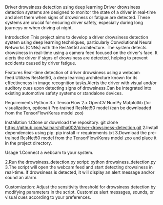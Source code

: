 Driver drowsiness detection using deep learning
    Driver drowsiness detection systems are designed to monitor the state of a driver in real-time and alert them when signs of drowsiness or fatigue are detected. These systems are crucial for ensuring driver safety, especially during long journeys or when driving at night.

Introduction
     This project aims to develop a driver drowsiness detection system using deep learning techniques, particularly Convolutional Neural Networks (CNNs) with the ResNet50 architecture. The system detects drowsiness in real-time using a camera feed focused on the driver's face. It alerts the driver if signs of drowsiness are detected, helping to prevent accidents caused by driver fatigue.

Features
     Real-time detection of driver drowsiness using a webcam feed.Utilizes ResNet50, a deep learning architecture known for its effectiveness in image recognition tasks.Alerts the driver with visual and/or auditory cues upon detecting signs of drowsiness.Can be integrated into existing automotive safety systems or standalone devices.

Requirements
   Python 3.x
   TensorFlow 2.x
   OpenCV
   NumPy
   Matplotlib (for visualization, optional)
   Pre-trained ResNet50 model (can be downloaded from the TensorFlow/Keras model zoo)

Installation
   1.Clone or download the repository:
      git clone https://github.com/saiharshitha002/driver-drowsiness-detection.git
   2.Install dependencies using pip:
      pip install -r requirements.txt
   3.Download the pre-trained ResNet50 model from the TensorFlow/Keras model zoo and place it in the project directory.

Usage
   1.Connect a webcam to your system.
   
   2.Run the drowsiness_detection.py script:
       python drowsiness_detection.py
   3.The script will open the webcam feed and start detecting drowsiness in real-time. If drowsiness is detected, it will display an alert message and/or sound an alarm.

Customization:
   Adjust the sensitivity threshold for drowsiness detection by modifying parameters in the script.
   Customize alert messages, sounds, or visual cues according to your preferences.

